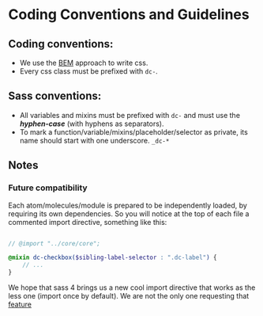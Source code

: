 # Coding Conventions and Guidelines

## Coding conventions:

* We use the [BEM](http://getbem.com/introduction/) approach to write css.
* Every css class must be prefixed with ```dc-```.

## Sass conventions:

* All variables and mixins must be prefixed with ```dc-``` and must use the ***hyphen-case*** (with hyphens as separators).
* To mark a function/variable/mixins/placeholder/selector as private, its name should start with one underscore. ```_dc-*```  

## Notes

### Future compatibility

Each atom/molecules/module is prepared to be independently loaded, by requiring its own dependencies.
So you will notice at the top of each file a commented import directive, something like this:


```scss

// @import "../core/core";

@mixin dc-checkbox($sibling-label-selector : ".dc-label") {
    // ...
}

```

We hope that sass 4 brings us a new cool import directive that works as the less one (import once by default).
We are not the only one requesting that [feature](https://github.com/sass/sass/issues/156)
